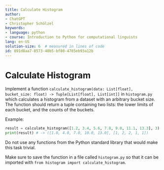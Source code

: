 ```yaml
---
title: Calculate Histogram
author:
- ChatGPT
- Christopher Schölzel
keywords:
- language: python
- course: Introduction to Python for computational linguists
lang: en-US
solution-size: 6  # measured in lines of code
id: 891d8aa7-8573-40b5-bf80-4785eb93a12b
---
```


# Calculate Histogram

Implement a function `calculate_histogram(data: List[float], bucket_size: float) -> Tuple[List[float], List[int]]` in `histogram.py` which calculates a histogram from a dataset with an arbitrary bucket size. The function should return a tuple containing two lists: the lower limits of each bucket, and the counts of the buckets.

Example:

```python
result = calculate_histogram([1.2, 3.4, 5.6, 7.8, 9.0, 11.1, 13.3], 3)
print(result) # -> ([1.0, 4.0, 7.0, 10.0, 13.0], [1, 2, 2, 1, 1])
```

Do not use any functions from the Python standard library that would make this task trivial.

Make sure to save the function in a file called `histogram.py` so that it can be imported with `from histogram import calculate_histogram`.
